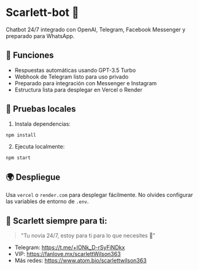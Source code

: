 # Scarlett-bot 💖

Chatbot 24/7 integrado con OpenAI, Telegram, Facebook Messenger y preparado para WhatsApp.

## 🚀 Funciones

- Respuestas automáticas usando GPT-3.5 Turbo
- Webhook de Telegram listo para uso privado
- Preparado para integración con Messenger e Instagram
- Estructura lista para desplegar en Vercel o Render

## 🧪 Pruebas locales

1. Instala dependencias:
```
npm install
```

2. Ejecuta localmente:
```
npm start
```

## 🌍 Despliegue

Usa `vercel` o `render.com` para desplegar fácilmente. No olvides configurar las variables de entorno de `.env`.

## 🧠 Scarlett siempre para ti:
> "Tu novia 24/7, estoy para ti para lo que necesites 💬"

- Telegram: https://t.me/+lONk_D-rSyFiNDkx
- VIP: https://fanlove.mx/scarlettWilson363
- Más redes: https://www.atom.bio/scarlettwilson363